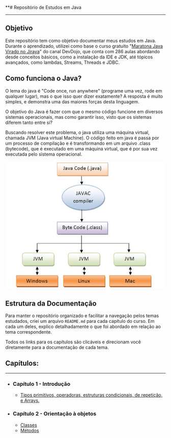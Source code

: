 **# Repositório de Estudos em Java

---

## Objetivo

Este repositório tem como objetivo documentar meus estudos em Java. Durante o aprendizado, utilizei como base o curso gratuito "[Maratona Java Virado no Jiraya](https://www.youtube.com/watch?v=VKjFuX91G5Q&list=PL62G310vn6nFIsOCC0H-C2infYgwm8SWW&index=1)" do canal DevDojo, que conta com 286 aulas abordando desde conceitos básicos, como a instalação da IDE e JDK, até tópicos avançados, como lambdas, Streams, Threads e JDBC.

## Como funciona o Java?

O lema do java é "Code once, run anywhere" (programe uma vez, rode em qualquer lugar), mas o que isso quer dizer exatamente? A resposta é muito simples, e demonstra uma das maiores forças desta linguagem.

O objetivo do Java é fazer com que o mesmo código funcione em diversos sistemas operacionais, mas como garantir isso, visto que os sistemas diferem tanto entre si?

Buscando resolver este problema, o java utiliza uma máquina virtual, chamada JVM (Java virtual Machine). O código feito em java é passa por um processo de compilação e é transformando em um arquivo .class (bytecode), que é executado em uma máquina virtual, que é por sua vez executada pelo sistema operacional.

<div align="center">

![Funcionamento do Java.png](Images/funcionamento_java.png)

</div>



## Estrutura da Documentação

Para manter o repositório organizado e facilitar a navegação pelos temas estudados, criei um arquivo `README.md` para cada capítulo do curso. Em cada um deles, explico detalhadamente o que foi abordado em relação ao tema correspondente.

Todos os links para os capítulos são clicáveis e direcionam você diretamente para a documentação de cada tema.



## Capítulos:

---

* ### Capítulo 1 - Introdução
    * [Tipos primitivos, operadoras, estruturas condicionais, de repetição, e Arrays.](src/academy/devdojo_maratonajava/introdução/) 

* ### Capítulo 2 - Orientação à objetos
    * [Classes](src/academy/devdojo_maratonajava/javacore/Aintroducaoclasses)
    * [Métodos](src/academy/devdojo_maratonajava/javacore/Bintroducaometodos)
